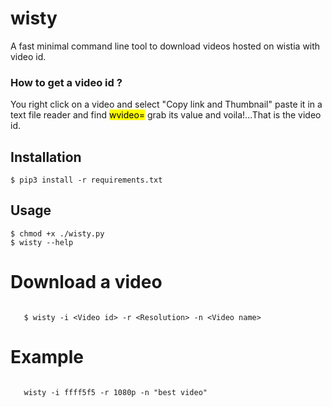 wisty
=======================

A fast minimal command line tool to download videos hosted on wistia with video id.


### How to get a video id ?

You right click on a video and select "Copy link and Thumbnail" paste it in a text file reader and find   <mark>wvideo=</mark> grab its value and voila!...That is the video id.

Installation
------------

    $ pip3 install -r requirements.txt

Usage
----------- 

    $ chmod +x ./wisty.py
    $ wisty --help

Download a video
==================
```cli

   $ wisty -i <Video id> -r <Resolution> -n <Video name>

```

Example
==================
```cli

   wisty -i ffff5f5 -r 1080p -n "best video"

```